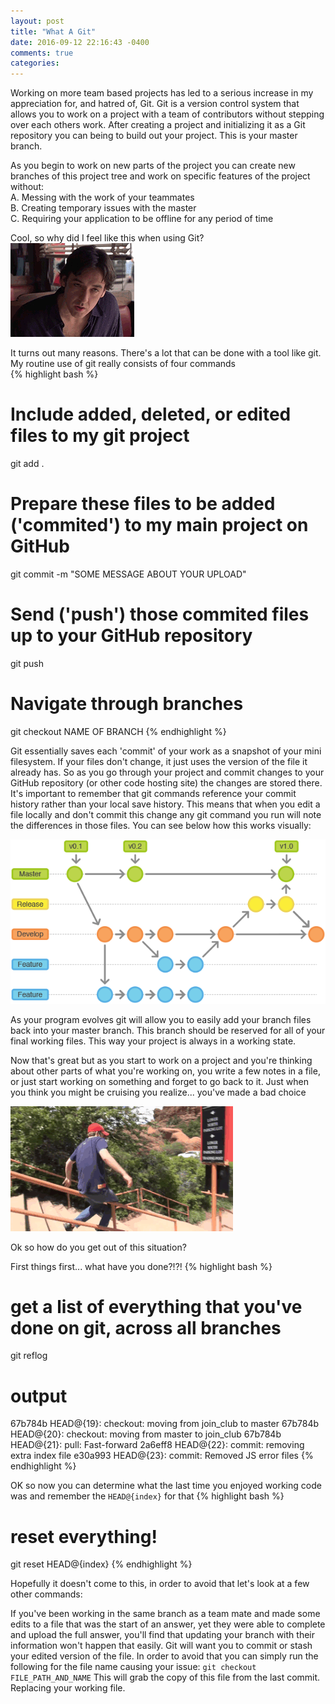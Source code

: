 ```yaml
---
layout: post
title: "What A Git"
date: 2016-09-12 22:16:43 -0400
comments: true
categories:
---
```

Working on more team based projects has led to a serious increase in my appreciation for, and hatred of, Git. Git is a version control system that allows you to work on a project with a team of contributors without stepping over each others work. After creating a project and initializing it as a Git repository you can being to build out your project. This is your master branch.

As you begin to work on new parts of the project you can create new branches of this project tree and work on specific features of the project without:   
    A. Messing with the work of your teammates   
    B. Creating temporary issues with the master   
    C. Requiring your application to be offline for any period of time   

Cool, so why did I feel like this when using Git?   
![Confused](/assets/what-a-git/cusack.gif)

It turns out many reasons. There's a lot that can be done with a tool like git. My routine use of git really consists of four commands   
{% highlight bash %}
# Include added, deleted, or edited files to my git project
git add .

# Prepare these files to be added ('commited') to my main project on GitHub
git commit -m "SOME MESSAGE ABOUT YOUR UPLOAD"

# Send ('push') those commited files up to your GitHub repository
git push

# Navigate through branches
git checkout NAME OF BRANCH
{% endhighlight %}

Git essentially saves each 'commit' of your work as a snapshot of your mini filesystem. If your files don't change, it just uses the version of the file it already has. So as you go through your project and commit changes to your GitHub repository (or other code hosting site) the changes are stored there. It's important to remember that git commands reference your commit history rather than your local save history. This means that when you edit a file locally and don't commit this change any git command you run will note the differences in those files. You can see below how this works visually:

![Branches](/assets/what-a-git/git.branches.png)

As your program evolves git will allow you to easily add your branch files back into your master branch. This branch should be reserved for all of your final working files. This way your project is always in a working state.

Now that's great but as you start to work on a project and you're thinking about other parts of what you're working on, you write a few notes in a file, or just start working on something and forget to go back to it. Just when you think you might be cruising you realize... you've made a bad choice

![You Messed Up Dummy](/assets/what-a-git/messed_up.gif)

Ok so how do you get out of this situation?

First things first... what have you done?!?!
{% highlight bash %}
# get a list of everything that you've done on git, across all branches
git reflog
# output
67b784b HEAD@{19}: checkout: moving from join_club to master
67b784b HEAD@{20}: checkout: moving from master to join_club
67b784b HEAD@{21}: pull: Fast-forward
2a6eff8 HEAD@{22}: commit: removing extra index file
e30a993 HEAD@{23}: commit: Removed JS error files
{% endhighlight %}

OK so now you can determine what the last time you enjoyed working code was and remember the `HEAD@{index}` for that
{% highlight bash %}
# reset everything!
git reset HEAD@{index}
{% endhighlight %}

Hopefully it doesn't come to this, in order to avoid that let's look at a few other commands:

If you've been working in the same branch as a team mate and made some edits to a file that was the start of an answer, yet they were able to complete and upload the full answer, you'll find that updating your branch with their information won't happen that easily. Git will want you to commit or stash your edited version of the file. In order to avoid that you can simply run the following for the file name causing your issue:
`git checkout FILE_PATH_AND_NAME`
This will grab the copy of this file from the last commit. Replacing your working file.
